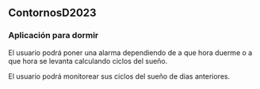 ## ContornosD2023

### Aplicación para dormir

El usuario podrá poner una alarma dependiendo de a que hora duerme o a que hora se levanta calculando ciclos del sueño.

El usuario podrá monitorear sus ciclos del sueño de dias anteriores.